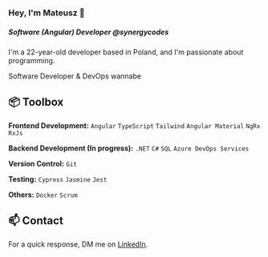 ### Hey, I'm Mateusz 👋  
##### Software (Angular) Developer @synergycodes

I'm a 22-year-old developer based in Poland, and I'm passionate about programming. 
<p></p>Software Developer & DevOps wannabe
 
## 📦 Toolbox

**Frontend Development:** `Angular` `TypeScript` `Tailwind` `Angular Material` `NgRx` `RxJs`

**Backend Development (In progress):** `.NET` `C#` `SQL` `Azure DevOps Services`
 
**Version Control:** `Git`

**Testing:** `Cypress` `Jasmine` `Jest`

**Others:** `Docker` `Scrum`
 

## 📫 Contact

 For a quick response, DM me on [LinkedIn](https://www.linkedin.com/in/mateusztomczyk02/). 
 
